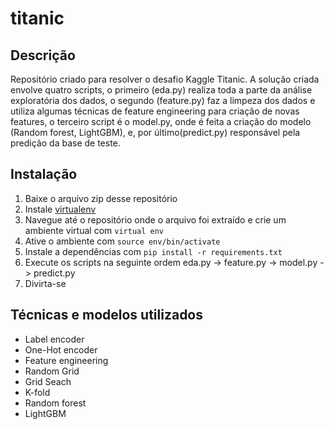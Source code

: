 # titanic

## Descrição
Repositório criado para resolver o desafio Kaggle Titanic. A solução criada envolve quatro scripts, o primeiro (eda.py) realiza toda a parte da análise exploratória dos dados, o segundo (feature.py) faz a limpeza dos dados e utiliza algumas técnicas de feature engineering para criação de novas features, o terceiro script é o model.py, onde é feita a criação do modelo (Random forest, LightGBM), e, por último(predict.py) responsável pela predição da base de teste.

## Instalação
1. Baixe o arquivo zip desse repositório 
2. Instale [virtualenv](https://virtualenv.pypa.io/en/latest/installation.html)
3. Navegue até o repositório onde o arquivo foi extraído e crie um ambiente virtual com `virtual env`
4. Ative o ambiente com `source env/bin/activate`
5. Instale a dependências com `pip install -r requirements.txt`
6. Execute os scripts na seguinte ordem eda.py -> feature.py -> model.py -> predict.py
7. Divirta-se

## Técnicas e modelos utilizados
* Label encoder
* One-Hot encoder
* Feature engineering
* Random Grid
* Grid Seach
* K-fold
* Random forest
* LightGBM
